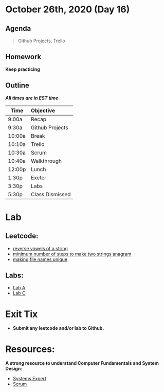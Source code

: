 # October 26th, 2020 (Day 16)

## Agenda
> Github Projects, Trello

## Homework 
**Keep practicing**

## Outline
_**All times are in EST time**_

| Time   | Objective                        |
| -------|:---------------------------------|
| 9:00a  | Recap                            |  
| 9:30a  | Github Projects                  |
| 10:00a | Break                            |
| 10:10a | Trello                           |
| 10:30a | Scrum                            |
| 10:40a | Walkthrough                      |
| 12:00p | Lunch                            |
| 1:30p  | Exeter                           | 
| 3:30p  | Labs                             |
| 5:30p  | Class Dismissed                  |

# Lab
  ## Leetcode:
  - [reverse vowels of a string](https://leetcode.com/problems/reverse-vowels-of-a-string/)
  - [minimum number of steps to make two strings anagram](https://leetcode.com/problems/minimum-number-of-steps-to-make-two-strings-anagram/)
  - [making file names unique](https://leetcode.com/problems/making-file-names-unique/)
  
  ## Labs:
  - [Lab A](./Labs/labA.md)
  - [Lab C](./Labs/labC.md)
  
# Exit Tix 
  - **Submit any leetcode and/or lab to Github.**

# Resources:
**A strong resource to understand Computer Fundamentals and System Design**:
- [Systems Expert](https://www.algoexpert.io/systems/product)
- [Scrum](https://docs.google.com/presentation/d/1X5Dd4Tkk_xc0-uVmHCnxYgE2lfu2ig4QU7qrEeuoFfs/edit?usp=sharing)

